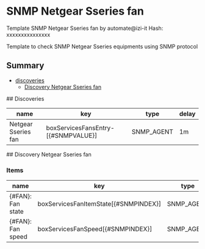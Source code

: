 # SNMP Netgear Sseries fan
Template SNMP Netgear Sseries fan by automate@izi-it
Hash: xxxxxxxxxxxxxxx

Template to check SNMP Netgear Sseries equipments using SNMP protocol
## Summary
* [discoveries](#discoveries)
  * [Discovery Netgear Sseries fan ](#discovery_netgear_sseries_fan
)
<a name="discoveries" />
## Discoveries

| name | key | type | delay |
| ------------- |------------- |------------- |------------- |
| Netgear Sseries fan | boxServicesFansEntry-[{#SNMPVALUE}] | SNMP_AGENT | 1m |

<a name="discovery_netgear_sseries_fan" />
## Discovery Netgear Sseries fan

### Items

| name | key | type |
| ------------- |------------- |------------- |
| {#FAN}: Fan state | boxServicesFanItemState[{#SNMPINDEX}] | SNMP_AGENT |
| {#FAN}: Fan speed | boxServicesFanSpeed[{#SNMPINDEX}] | SNMP_AGENT |
